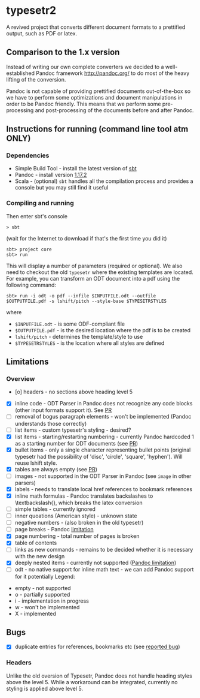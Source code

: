 typesetr2
========

A revived project that converts different document formats
to a prettified output, such as PDF or latex.

## Comparison to the 1.x version

Instead of writing our own complete converters we decided to a
well-established Pandoc framework <http://pandoc.org/> to do most
of the heavy lifting of the conversion.

Pandoc is not capable of providing prettified documents out-of-the-box
so we have to perform some optimizations and document manipulations
in order to be Pandoc friendly.
This means that we perform some pre-processing and post-processing of
the documents before and after Pandoc.

## Instructions for running (command line tool atm ONLY)

### Dependencies

 - Simple Build Tool - install the latest version of [sbt](http://www.scala-sbt.org/)
 - Pandoc - install version [1.17.2](http://pandoc.org/installing.html)
 - Scala - (optional) `sbt` handles all the compilation process and provides a console but you may still find it useful

### Compiling and running

Then enter sbt's console

    > sbt

(wait for the Internet to download if that's the first time you did it)

    sbt> project core
    sbt> run

This will display a number of parameters (required or optional).
We also need to checkout the old `typesetr` where the existing
templates are located.
For example, you can transform an ODT document into a pdf using the
following command:

    sbt> run -i odt -o pdf --infile $INPUTFILE.odt --outfile $OUTPUTFILE.pdf -s lshift/pitch --style-base $TYPESETRSTYLES

where
 - `$INPUTFILE.odt` - is some ODF-compliant file
 - `$OUTPUTFILE.pdf` - is the desired location where the pdf is to be created
 - `lshift/pitch` - determines the template/style to use
 - `$TYPESETRSTYLES` - is the location where all styles are defined


## Limitations

### Overview
 
 - [o] headers - no sections above heading level 5
 - [X] inline code - ODT Parser in Pandoc does not recognize any code blocks (other input formats support it). See [PR](https://github.com/jgm/pandoc/pull/3186)
 - [ ] removal of bogus paragraph elements - won't be implemented (Pandoc understands those correctly)
 - [ ] list items - custom typesetr's styling - desired?
 - [X] list items - starting/restarting numbering - currently Pandoc hardcoded 1 as a starting number for ODT documents (see [PR](https://github.com/jgm/pandoc/pull/3146))
 - [X] bullet items - only a single character representing bullet points (original typesetr had the possibility of 'disc', 'circle', 'square', 'hyphen'). Will reuse lshift style.
 - [X] tables are always empty (see [PR](https://github.com/jgm/pandoc/pull/3199))
 - [ ] images - not supported in the ODT Parser in Pandoc (see `image` in other parsers)
 - [X] labels - needs to translate local href references to bookmark references
 - [X] inline math formulas - Pandoc translates backslashes to \textbackslash{}, which breaks the latex conversion
 - [ ] simple tables - currently ignored
 - [ ] inner quoations (American style) - unknown state
 - [ ] negative numbers - (also broken in the old typesetr)
 - [ ] page breaks - Pandoc [limitation](https://github.com/jgm/pandoc/issues/1934)
 - [X] page numbering - total number of pages is broken
 - [X] table of contents 
 - [ ] links as new commands - remains to be decided whether it is necessary with the new design
 - [X] deeply nested items - currently not supported ([Pandoc limitation](https://github.com/jgm/pandoc/issues/2922))
 - [ ] odt - no native support for inline math text - we can add Pandoc support for it potentially
Legend:
 - empty - not supported
 - o - partially supported
 - i - implementation in progress
 - w - won't be implemented
 - X - implemented

## Bugs

 - [X] duplicate entries for references, bookmarks etc (see [reported bug](https://github.com/jgm/pandoc/issues/3143))

### Headers

Unlike the old oversion of Typesetr, Pandoc does not handle heading styles
above the level 5. While a workaround can be integrated, currently no styling
is applied above level 5.

